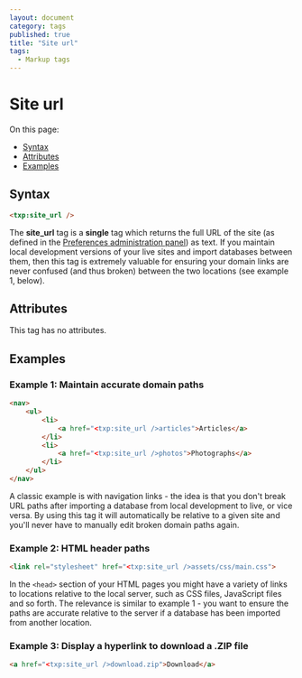 ```yaml
---
layout: document
category: tags
published: true
title: "Site url"
tags:
  - Markup tags
---
```


# Site url

On this page:

* [Syntax](#user-content-syntax)
* [Attributes](#user-content-attributes)
* [Examples](#user-content-examples)

## Syntax

```html
<txp:site_url />
```

The **site_url** tag is a __single__ tag which returns the full URL of the site (as defined in the [Preferences administration panel](../administration/preferences-panel)) as text. If you maintain local development versions of your live sites and import databases between them, then this tag is extremely valuable for ensuring your domain links are never confused (and thus broken) between the two locations (see example 1, below).

## Attributes

This tag has no attributes.

## Examples

### Example 1: Maintain accurate domain paths

```html
<nav>
    <ul>
        <li>
            <a href="<txp:site_url />articles">Articles</a>
        </li>
        <li>
            <a href="<txp:site_url />photos">Photographs</a>
        </li>
    </ul>
</nav>
```

A classic example is with navigation links - the idea is that you don't break URL paths after importing a database from local development to live, or vice versa. By using this tag it will automatically be relative to a given site and you'll never have to manually edit broken domain paths again.

### Example 2: HTML header paths

```html
<link rel="stylesheet" href="<txp:site_url />assets/css/main.css">
```

In the `<head>` section of your HTML pages you might have a variety of links to locations relative to the local server, such as CSS files, JavaScript files and so forth. The relevance is similar to example 1 - you want to ensure the paths are accurate relative to the server if a database has been imported from another location.

### Example 3: Display a hyperlink to download a .ZIP file

```html
<a href="<txp:site_url />download.zip">Download</a>
